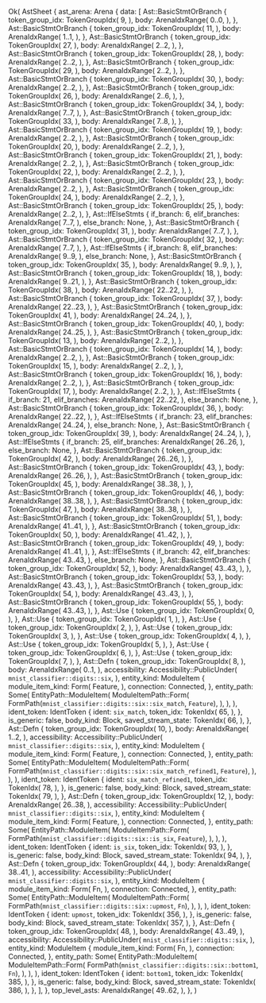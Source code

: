 Ok(
    AstSheet {
        ast_arena: Arena {
            data: [
                Ast::BasicStmtOrBranch {
                    token_group_idx: TokenGroupIdx(
                        9,
                    ),
                    body: ArenaIdxRange(
                        0..0,
                    ),
                },
                Ast::BasicStmtOrBranch {
                    token_group_idx: TokenGroupIdx(
                        11,
                    ),
                    body: ArenaIdxRange(
                        1..1,
                    ),
                },
                Ast::BasicStmtOrBranch {
                    token_group_idx: TokenGroupIdx(
                        27,
                    ),
                    body: ArenaIdxRange(
                        2..2,
                    ),
                },
                Ast::BasicStmtOrBranch {
                    token_group_idx: TokenGroupIdx(
                        28,
                    ),
                    body: ArenaIdxRange(
                        2..2,
                    ),
                },
                Ast::BasicStmtOrBranch {
                    token_group_idx: TokenGroupIdx(
                        29,
                    ),
                    body: ArenaIdxRange(
                        2..2,
                    ),
                },
                Ast::BasicStmtOrBranch {
                    token_group_idx: TokenGroupIdx(
                        30,
                    ),
                    body: ArenaIdxRange(
                        2..2,
                    ),
                },
                Ast::BasicStmtOrBranch {
                    token_group_idx: TokenGroupIdx(
                        26,
                    ),
                    body: ArenaIdxRange(
                        2..6,
                    ),
                },
                Ast::BasicStmtOrBranch {
                    token_group_idx: TokenGroupIdx(
                        34,
                    ),
                    body: ArenaIdxRange(
                        7..7,
                    ),
                },
                Ast::BasicStmtOrBranch {
                    token_group_idx: TokenGroupIdx(
                        33,
                    ),
                    body: ArenaIdxRange(
                        7..8,
                    ),
                },
                Ast::BasicStmtOrBranch {
                    token_group_idx: TokenGroupIdx(
                        19,
                    ),
                    body: ArenaIdxRange(
                        2..2,
                    ),
                },
                Ast::BasicStmtOrBranch {
                    token_group_idx: TokenGroupIdx(
                        20,
                    ),
                    body: ArenaIdxRange(
                        2..2,
                    ),
                },
                Ast::BasicStmtOrBranch {
                    token_group_idx: TokenGroupIdx(
                        21,
                    ),
                    body: ArenaIdxRange(
                        2..2,
                    ),
                },
                Ast::BasicStmtOrBranch {
                    token_group_idx: TokenGroupIdx(
                        22,
                    ),
                    body: ArenaIdxRange(
                        2..2,
                    ),
                },
                Ast::BasicStmtOrBranch {
                    token_group_idx: TokenGroupIdx(
                        23,
                    ),
                    body: ArenaIdxRange(
                        2..2,
                    ),
                },
                Ast::BasicStmtOrBranch {
                    token_group_idx: TokenGroupIdx(
                        24,
                    ),
                    body: ArenaIdxRange(
                        2..2,
                    ),
                },
                Ast::BasicStmtOrBranch {
                    token_group_idx: TokenGroupIdx(
                        25,
                    ),
                    body: ArenaIdxRange(
                        2..2,
                    ),
                },
                Ast::IfElseStmts {
                    if_branch: 6,
                    elif_branches: ArenaIdxRange(
                        7..7,
                    ),
                    else_branch: None,
                },
                Ast::BasicStmtOrBranch {
                    token_group_idx: TokenGroupIdx(
                        31,
                    ),
                    body: ArenaIdxRange(
                        7..7,
                    ),
                },
                Ast::BasicStmtOrBranch {
                    token_group_idx: TokenGroupIdx(
                        32,
                    ),
                    body: ArenaIdxRange(
                        7..7,
                    ),
                },
                Ast::IfElseStmts {
                    if_branch: 8,
                    elif_branches: ArenaIdxRange(
                        9..9,
                    ),
                    else_branch: None,
                },
                Ast::BasicStmtOrBranch {
                    token_group_idx: TokenGroupIdx(
                        35,
                    ),
                    body: ArenaIdxRange(
                        9..9,
                    ),
                },
                Ast::BasicStmtOrBranch {
                    token_group_idx: TokenGroupIdx(
                        18,
                    ),
                    body: ArenaIdxRange(
                        9..21,
                    ),
                },
                Ast::BasicStmtOrBranch {
                    token_group_idx: TokenGroupIdx(
                        38,
                    ),
                    body: ArenaIdxRange(
                        22..22,
                    ),
                },
                Ast::BasicStmtOrBranch {
                    token_group_idx: TokenGroupIdx(
                        37,
                    ),
                    body: ArenaIdxRange(
                        22..23,
                    ),
                },
                Ast::BasicStmtOrBranch {
                    token_group_idx: TokenGroupIdx(
                        41,
                    ),
                    body: ArenaIdxRange(
                        24..24,
                    ),
                },
                Ast::BasicStmtOrBranch {
                    token_group_idx: TokenGroupIdx(
                        40,
                    ),
                    body: ArenaIdxRange(
                        24..25,
                    ),
                },
                Ast::BasicStmtOrBranch {
                    token_group_idx: TokenGroupIdx(
                        13,
                    ),
                    body: ArenaIdxRange(
                        2..2,
                    ),
                },
                Ast::BasicStmtOrBranch {
                    token_group_idx: TokenGroupIdx(
                        14,
                    ),
                    body: ArenaIdxRange(
                        2..2,
                    ),
                },
                Ast::BasicStmtOrBranch {
                    token_group_idx: TokenGroupIdx(
                        15,
                    ),
                    body: ArenaIdxRange(
                        2..2,
                    ),
                },
                Ast::BasicStmtOrBranch {
                    token_group_idx: TokenGroupIdx(
                        16,
                    ),
                    body: ArenaIdxRange(
                        2..2,
                    ),
                },
                Ast::BasicStmtOrBranch {
                    token_group_idx: TokenGroupIdx(
                        17,
                    ),
                    body: ArenaIdxRange(
                        2..2,
                    ),
                },
                Ast::IfElseStmts {
                    if_branch: 21,
                    elif_branches: ArenaIdxRange(
                        22..22,
                    ),
                    else_branch: None,
                },
                Ast::BasicStmtOrBranch {
                    token_group_idx: TokenGroupIdx(
                        36,
                    ),
                    body: ArenaIdxRange(
                        22..22,
                    ),
                },
                Ast::IfElseStmts {
                    if_branch: 23,
                    elif_branches: ArenaIdxRange(
                        24..24,
                    ),
                    else_branch: None,
                },
                Ast::BasicStmtOrBranch {
                    token_group_idx: TokenGroupIdx(
                        39,
                    ),
                    body: ArenaIdxRange(
                        24..24,
                    ),
                },
                Ast::IfElseStmts {
                    if_branch: 25,
                    elif_branches: ArenaIdxRange(
                        26..26,
                    ),
                    else_branch: None,
                },
                Ast::BasicStmtOrBranch {
                    token_group_idx: TokenGroupIdx(
                        42,
                    ),
                    body: ArenaIdxRange(
                        26..26,
                    ),
                },
                Ast::BasicStmtOrBranch {
                    token_group_idx: TokenGroupIdx(
                        43,
                    ),
                    body: ArenaIdxRange(
                        26..26,
                    ),
                },
                Ast::BasicStmtOrBranch {
                    token_group_idx: TokenGroupIdx(
                        45,
                    ),
                    body: ArenaIdxRange(
                        38..38,
                    ),
                },
                Ast::BasicStmtOrBranch {
                    token_group_idx: TokenGroupIdx(
                        46,
                    ),
                    body: ArenaIdxRange(
                        38..38,
                    ),
                },
                Ast::BasicStmtOrBranch {
                    token_group_idx: TokenGroupIdx(
                        47,
                    ),
                    body: ArenaIdxRange(
                        38..38,
                    ),
                },
                Ast::BasicStmtOrBranch {
                    token_group_idx: TokenGroupIdx(
                        51,
                    ),
                    body: ArenaIdxRange(
                        41..41,
                    ),
                },
                Ast::BasicStmtOrBranch {
                    token_group_idx: TokenGroupIdx(
                        50,
                    ),
                    body: ArenaIdxRange(
                        41..42,
                    ),
                },
                Ast::BasicStmtOrBranch {
                    token_group_idx: TokenGroupIdx(
                        49,
                    ),
                    body: ArenaIdxRange(
                        41..41,
                    ),
                },
                Ast::IfElseStmts {
                    if_branch: 42,
                    elif_branches: ArenaIdxRange(
                        43..43,
                    ),
                    else_branch: None,
                },
                Ast::BasicStmtOrBranch {
                    token_group_idx: TokenGroupIdx(
                        52,
                    ),
                    body: ArenaIdxRange(
                        43..43,
                    ),
                },
                Ast::BasicStmtOrBranch {
                    token_group_idx: TokenGroupIdx(
                        53,
                    ),
                    body: ArenaIdxRange(
                        43..43,
                    ),
                },
                Ast::BasicStmtOrBranch {
                    token_group_idx: TokenGroupIdx(
                        54,
                    ),
                    body: ArenaIdxRange(
                        43..43,
                    ),
                },
                Ast::BasicStmtOrBranch {
                    token_group_idx: TokenGroupIdx(
                        55,
                    ),
                    body: ArenaIdxRange(
                        43..43,
                    ),
                },
                Ast::Use {
                    token_group_idx: TokenGroupIdx(
                        0,
                    ),
                },
                Ast::Use {
                    token_group_idx: TokenGroupIdx(
                        1,
                    ),
                },
                Ast::Use {
                    token_group_idx: TokenGroupIdx(
                        2,
                    ),
                },
                Ast::Use {
                    token_group_idx: TokenGroupIdx(
                        3,
                    ),
                },
                Ast::Use {
                    token_group_idx: TokenGroupIdx(
                        4,
                    ),
                },
                Ast::Use {
                    token_group_idx: TokenGroupIdx(
                        5,
                    ),
                },
                Ast::Use {
                    token_group_idx: TokenGroupIdx(
                        6,
                    ),
                },
                Ast::Use {
                    token_group_idx: TokenGroupIdx(
                        7,
                    ),
                },
                Ast::Defn {
                    token_group_idx: TokenGroupIdx(
                        8,
                    ),
                    body: ArenaIdxRange(
                        0..1,
                    ),
                    accessibility: Accessibility::PublicUnder(
                        `mnist_classifier::digits::six`,
                    ),
                    entity_kind: ModuleItem {
                        module_item_kind: Form(
                            Feature,
                        ),
                        connection: Connected,
                    },
                    entity_path: Some(
                        EntityPath::ModuleItem(
                            ModuleItemPath::Form(
                                FormPath(`mnist_classifier::digits::six::six_match`, `Feature`),
                            ),
                        ),
                    ),
                    ident_token: IdentToken {
                        ident: `six_match`,
                        token_idx: TokenIdx(
                            65,
                        ),
                    },
                    is_generic: false,
                    body_kind: Block,
                    saved_stream_state: TokenIdx(
                        66,
                    ),
                },
                Ast::Defn {
                    token_group_idx: TokenGroupIdx(
                        10,
                    ),
                    body: ArenaIdxRange(
                        1..2,
                    ),
                    accessibility: Accessibility::PublicUnder(
                        `mnist_classifier::digits::six`,
                    ),
                    entity_kind: ModuleItem {
                        module_item_kind: Form(
                            Feature,
                        ),
                        connection: Connected,
                    },
                    entity_path: Some(
                        EntityPath::ModuleItem(
                            ModuleItemPath::Form(
                                FormPath(`mnist_classifier::digits::six::six_match_refined1`, `Feature`),
                            ),
                        ),
                    ),
                    ident_token: IdentToken {
                        ident: `six_match_refined1`,
                        token_idx: TokenIdx(
                            78,
                        ),
                    },
                    is_generic: false,
                    body_kind: Block,
                    saved_stream_state: TokenIdx(
                        79,
                    ),
                },
                Ast::Defn {
                    token_group_idx: TokenGroupIdx(
                        12,
                    ),
                    body: ArenaIdxRange(
                        26..38,
                    ),
                    accessibility: Accessibility::PublicUnder(
                        `mnist_classifier::digits::six`,
                    ),
                    entity_kind: ModuleItem {
                        module_item_kind: Form(
                            Feature,
                        ),
                        connection: Connected,
                    },
                    entity_path: Some(
                        EntityPath::ModuleItem(
                            ModuleItemPath::Form(
                                FormPath(`mnist_classifier::digits::six::is_six`, `Feature`),
                            ),
                        ),
                    ),
                    ident_token: IdentToken {
                        ident: `is_six`,
                        token_idx: TokenIdx(
                            93,
                        ),
                    },
                    is_generic: false,
                    body_kind: Block,
                    saved_stream_state: TokenIdx(
                        94,
                    ),
                },
                Ast::Defn {
                    token_group_idx: TokenGroupIdx(
                        44,
                    ),
                    body: ArenaIdxRange(
                        38..41,
                    ),
                    accessibility: Accessibility::PublicUnder(
                        `mnist_classifier::digits::six`,
                    ),
                    entity_kind: ModuleItem {
                        module_item_kind: Form(
                            Fn,
                        ),
                        connection: Connected,
                    },
                    entity_path: Some(
                        EntityPath::ModuleItem(
                            ModuleItemPath::Form(
                                FormPath(`mnist_classifier::digits::six::upmost`, `Fn`),
                            ),
                        ),
                    ),
                    ident_token: IdentToken {
                        ident: `upmost`,
                        token_idx: TokenIdx(
                            356,
                        ),
                    },
                    is_generic: false,
                    body_kind: Block,
                    saved_stream_state: TokenIdx(
                        357,
                    ),
                },
                Ast::Defn {
                    token_group_idx: TokenGroupIdx(
                        48,
                    ),
                    body: ArenaIdxRange(
                        43..49,
                    ),
                    accessibility: Accessibility::PublicUnder(
                        `mnist_classifier::digits::six`,
                    ),
                    entity_kind: ModuleItem {
                        module_item_kind: Form(
                            Fn,
                        ),
                        connection: Connected,
                    },
                    entity_path: Some(
                        EntityPath::ModuleItem(
                            ModuleItemPath::Form(
                                FormPath(`mnist_classifier::digits::six::bottom1`, `Fn`),
                            ),
                        ),
                    ),
                    ident_token: IdentToken {
                        ident: `bottom1`,
                        token_idx: TokenIdx(
                            385,
                        ),
                    },
                    is_generic: false,
                    body_kind: Block,
                    saved_stream_state: TokenIdx(
                        386,
                    ),
                },
            ],
        },
        top_level_asts: ArenaIdxRange(
            49..62,
        ),
    },
)